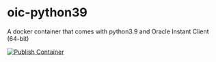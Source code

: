 # oic-python39
A docker container that comes with python3.9 and Oracle Instant Client (64-bit)

[![Publish Container](https://github.com/whyayala/oic-python39/actions/workflows/publish-container.yml/badge.svg?event=push&branch=main)](https://github.com/whyayala/oic-python39/actions/workflows/publish-container.yml)
